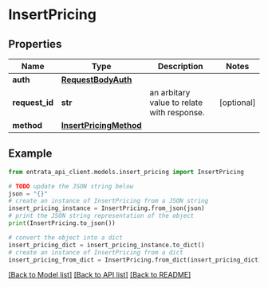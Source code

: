 # InsertPricing


## Properties

Name | Type | Description | Notes
------------ | ------------- | ------------- | -------------
**auth** | [**RequestBodyAuth**](RequestBodyAuth.md) |  | 
**request_id** | **str** | an arbitary value to relate with response. | [optional] 
**method** | [**InsertPricingMethod**](InsertPricingMethod.md) |  | 

## Example

```python
from entrata_api_client.models.insert_pricing import InsertPricing

# TODO update the JSON string below
json = "{}"
# create an instance of InsertPricing from a JSON string
insert_pricing_instance = InsertPricing.from_json(json)
# print the JSON string representation of the object
print(InsertPricing.to_json())

# convert the object into a dict
insert_pricing_dict = insert_pricing_instance.to_dict()
# create an instance of InsertPricing from a dict
insert_pricing_from_dict = InsertPricing.from_dict(insert_pricing_dict)
```
[[Back to Model list]](../README.md#documentation-for-models) [[Back to API list]](../README.md#documentation-for-api-endpoints) [[Back to README]](../README.md)


